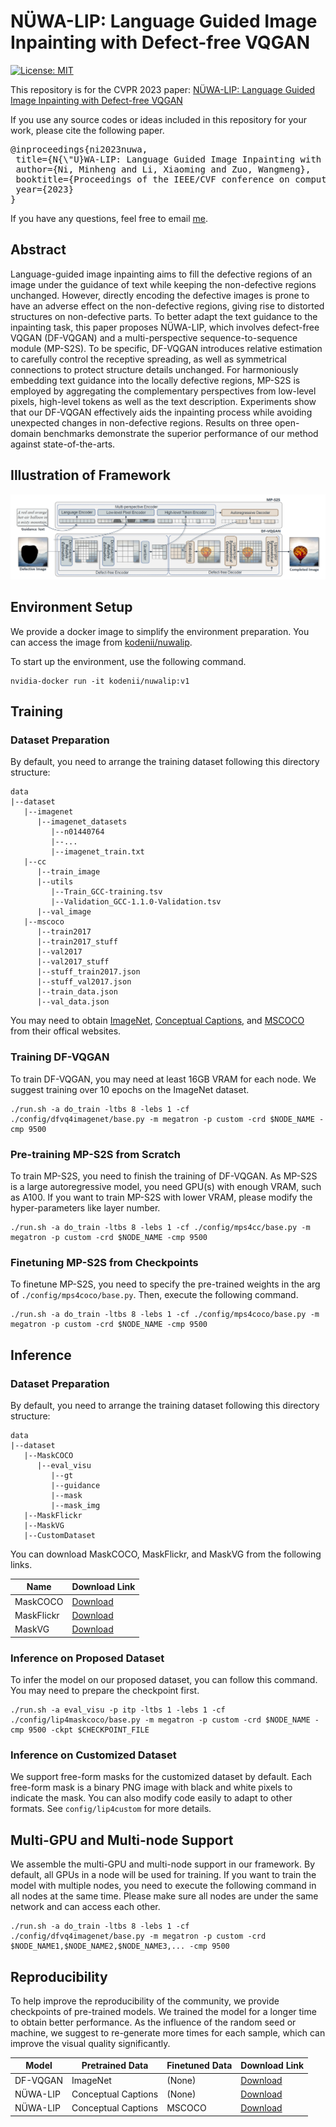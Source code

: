# NÜWA-LIP: Language Guided Image Inpainting with Defect-free VQGAN

[![License: MIT](https://img.shields.io/badge/License-MIT-yellow.svg)](https://opensource.org/licenses/MIT)

This repository is for the CVPR 2023 paper: [NÜWA-LIP: Language Guided Image Inpainting with Defect-free VQGAN](about:blank)

If you use any source codes or ideas included in this repository for your work, please cite the following paper.
<pre>
@inproceedings{ni2023nuwa,
 title={N{\"U}WA-LIP: Language Guided Image Inpainting with Defect-free VQGAN},
 author={Ni, Minheng and Li, Xiaoming and Zuo, Wangmeng},
 booktitle={Proceedings of the IEEE/CVF conference on computer vision and pattern recognition},
 year={2023}
}
</pre>

If you have any questions, feel free to email [me](Mailto:mhni@stu.hit.edu.cn).

## Abstract

Language-guided image inpainting aims to fill the defective regions of an image under the guidance of text while keeping the non-defective regions unchanged. 
However, directly encoding the defective images is prone to have an adverse effect on the non-defective regions, giving rise to distorted structures on non-defective parts.
To better adapt the text guidance to the inpainting task, this paper proposes NÜWA-LIP, which involves defect-free VQGAN (DF-VQGAN) and a multi-perspective sequence-to-sequence module (MP-S2S).
To be specific, DF-VQGAN introduces relative estimation to carefully control the receptive spreading, as well as symmetrical connections to protect structure details unchanged.
For harmoniously embedding text guidance into the locally defective regions, MP-S2S is employed by aggregating the complementary perspectives from low-level pixels, high-level tokens as well as the text description.
Experiments show that our DF-VQGAN effectively aids the inpainting process while avoiding unexpected changes in non-defective regions. Results on three open-domain benchmarks demonstrate the superior performance of our method against state-of-the-arts.

## Illustration of Framework

<img src="img/NUWA-LIP.png">

## Environment Setup

We provide a docker image to simplify the environment preparation. You can access the image from [kodenii/nuwalip](https://hub.docker.com/r/kodenii/nuwalip).

To start up the environment, use the following command.

```
nvidia-docker run -it kodenii/nuwalip:v1
```

## Training

### Dataset Preparation

By default, you need to arrange the training dataset following this directory structure:

```
data
|--dataset
   |--imagenet
      |--imagenet_datasets
         |--n01440764
         |--...
         |--imagenet_train.txt
   |--cc
      |--train_image
      |--utils
         |--Train_GCC-training.tsv
         |--Validation_GCC-1.1.0-Validation.tsv
      |--val_image
   |--mscoco
      |--train2017
      |--train2017_stuff
      |--val2017
      |--val2017_stuff
      |--stuff_train2017.json
      |--stuff_val2017.json
      |--train_data.json
      |--val_data.json
```

You may need to obtain [ImageNet](https://www.image-net.org/index.php), [Conceptual Captions](https://ai.google.com/research/ConceptualCaptions/), and [MSCOCO](https://cocodataset.org) from their offical websites.

### Training DF-VQGAN

To train DF-VQGAN, you may need at least 16GB VRAM for each node. We suggest training over 10 epochs on the ImageNet dataset.

```
./run.sh -a do_train -ltbs 8 -lebs 1 -cf ./config/dfvq4imagenet/base.py -m megatron -p custom -crd $NODE_NAME -cmp 9500
```

### Pre-training MP-S2S from Scratch

To train MP-S2S, you need to finish the training of DF-VQGAN. As MP-S2S is a large autoregressive model, you need GPU(s) with enough VRAM, such as A100. If you want to train MP-S2S with lower VRAM, please modify the hyper-parameters like layer number.

```
./run.sh -a do_train -ltbs 8 -lebs 1 -cf ./config/mps4cc/base.py -m megatron -p custom -crd $NODE_NAME -cmp 9500
```

### Finetuning MP-S2S from Checkpoints

To finetune MP-S2S, you need to specify the pre-trained weights in the arg of ```./config/mps4coco/base.py```. Then, execute the following command.

```
./run.sh -a do_train -ltbs 8 -lebs 1 -cf ./config/mps4coco/base.py -m megatron -p custom -crd $NODE_NAME -cmp 9500
```

## Inference

### Dataset Preparation

By default, you need to arrange the training dataset following this directory structure:

```
data
|--dataset
   |--MaskCOCO
      |--eval_visu
         |--gt
         |--guidance
         |--mask
         |--mask_img
   |--MaskFlickr
   |--MaskVG
   |--CustomDataset
```
You can download MaskCOCO, MaskFlickr, and MaskVG from the following links.

|Name |Download Link|
|---------------------|-------------|
|MaskCOCO|[Download](https://minheng.blob.core.windows.net/public/NUWA-LIP/maskcoco.zip?sv=2021-10-04&st=2023-03-21T13%3A46%3A28Z&se=2026-03-22T13%3A46%3A00Z&sr=b&sp=r&sig=IW8CfZ5PHrgwWlp8hMT3v%2FyySVFSB9hEhqTCskhwDW4%3D)|
|MaskFlickr|[Download](https://minheng.blob.core.windows.net/public/NUWA-LIP/maskflickr.zip?sv=2021-10-04&st=2023-03-21T13%3A47%3A12Z&se=2026-03-22T13%3A47%3A00Z&sr=b&sp=r&sig=grsJkrP4hktl0S7Nm6vjfm2RHcXCh6vxJ1MMQYeckJA%3D)|
|MaskVG|[Download](https://minheng.blob.core.windows.net/public/NUWA-LIP/maskvg.zip?sv=2021-10-04&st=2023-03-21T13%3A47%3A30Z&se=2026-03-22T13%3A47%3A00Z&sr=b&sp=r&sig=2V9JqOqjp1KNaDFDWbc1ZJozKFs7Wsq%2F7OKdmp6l3Vc%3D)|

### Inference on Proposed Dataset

To infer the model on our proposed dataset, you can follow this command. You may need to prepare the checkpoint first.

```
./run.sh -a eval_visu -p itp -ltbs 1 -lebs 1 -cf ./config/lip4maskcoco/base.py -m megatron -p custom -crd $NODE_NAME -cmp 9500 -ckpt $CHECKPOINT_FILE
```

### Inference on Customized Dataset

We support free-form masks for the customized dataset by default. Each free-form mask is a binary PNG image with black and white pixels to indicate the mask. You can also modify code easily to adapt to other formats. See ```config/lip4custom``` for more details.

## Multi-GPU and Multi-node Support

We assemble the multi-GPU and multi-node support in our framework. By default, all GPUs in a node will be used for training. If you want to train the model with multiple nodes, you need to execute the following command in all nodes at the same time. Please make sure all nodes are under the same network and can access each other.

```
./run.sh -a do_train -ltbs 8 -lebs 1 -cf ./config/dfvq4imagenet/base.py -m megatron -p custom -crd $NODE_NAME1,$NODE_NAME2,$NODE_NAME3,... -cmp 9500
```

## Reproducibility

To help improve the reproducibility of the community, we provide checkpoints of pre-trained models. We trained the model for a longer time to obtain better performance. As the influence of the random seed or machine, we suggest to re-generate more times for each sample, which can improve the visual quality significantly.

|Model |Pretrained Data |Finetuned Data|Download Link|
|--------|-------------------|--------------|-------------|
|DF-VQGAN|ImageNet |(None) |[Download](https://minheng.blob.core.windows.net/public/NUWA-LIP/DF-VQGAN/epoch14-chunk-0.pth?sv=2021-10-04&st=2023-03-24T07%3A51%3A53Z&se=2026-03-25T07%3A51%3A00Z&sr=b&sp=r&sig=Cb%2BnRIKUk4VUTlvydMJDrcEkLK8z1gt4KBBViR%2FA1pU%3D)|
|NÜWA-LIP|Conceptual Captions|(None) |[Download](https://minheng.blob.core.windows.net/public/NUWA-LIP/pretrained/epoch66-chunk-0.pth?sv=2021-10-04&st=2023-03-21T13%3A59%3A51Z&se=2026-03-22T13%3A59%3A00Z&sr=b&sp=r&sig=akOZ%2BlefSxpOJuJxlwYcgaRYevR6j4ptVssdqOMuTJs%3D)|
|NÜWA-LIP|Conceptual Captions|MSCOCO |[Download](https://minheng.blob.core.windows.net/public/NUWA-LIP/finetuned/epoch140-chunk-0.pth?sv=2021-10-04&st=2023-03-21T13%3A59%3A13Z&se=2026-03-22T13%3A59%3A00Z&sr=b&sp=r&sig=4vscJhNskC9IxMFnULfabWTnoI3NzT%2B3meK1s6facCQ%3D)|


